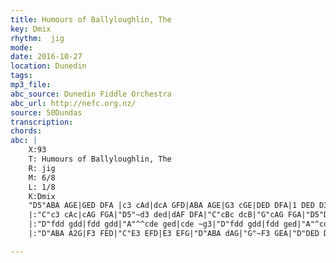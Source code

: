 ```yaml
---
title: Humours of Ballyloughlin, The
key: Dmix
rhythm:  jig
mode:
date: 2016-10-27
location: Dunedin
tags:
mp3_file:
abc_source: Dunedin Fiddle Orchestra
abc_url: http://nefc.org.nz/
source: 50Dundas
transcription:
chords: 
abc: |
    X:93
    T: Humours of Ballyloughlin, The
    R: jig
    M: 6/8
    L: 1/8
    K:Dmix
    "D5"ABA AGE|GED DFA |c3 cAd|dcA GFD|ABA AGE|G3 cGE|DED DFA|1 DED D3:|2 DED D2 B|
    |:"C"c3 cAc|cAG FGA|"D5"~d3 ded|dAF DFA|"C"cBc dcB|"G"cAG FGA|"D5"DED DFA|1 DED D2 B:|2 DED D2 e|
    |:"D"fdd gdd|fdd gdd|"A"^^cde ged|cde ~g3|"D"fdd gdd|fdd ged|"A"^cde gag|1"D"ed^c d2 e:|2 "D"ed^c d=cB|
    |:"D"ABA A2G|F3 FED|"C"E3 EFD|E3 EFG|"D"ABA dAG|"G"~F3 GEA|"D"DED DFA|1 DED D2 A:|2DED D3|

---
```



